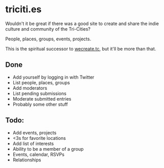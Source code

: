 triciti.es
==========
Wouldn't it be great if there was a good site to create and share the indie culture and community of the Tri-Cities?

People, places, groups, events, projects.

This is the spiritual successor to [wecreate.tc](http://wecreate.tc), but it'll be more than that.

## Done
- Add yourself by logging in with Twitter
- List people, places, groups
- Add moderators
- List pending submissions
- Moderate submitted entries
- Probably some other stuff

## Todo:

- Add events, projects
- <3s for favorite locations
- Add list of interests
- Ability to be a member of a group
- Events, calendar, RSVPs
- Relationships

